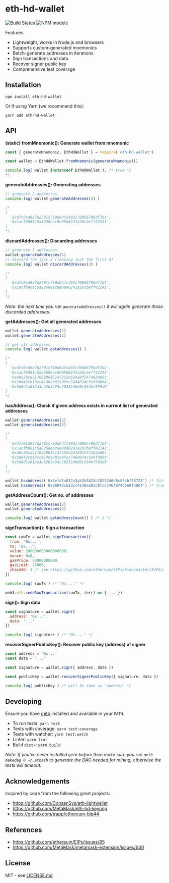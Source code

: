 # eth-hd-wallet

[![Build Status](https://secure.travis-ci.org/meth-project/eth-hd-wallet.svg?branch=master)](http://travis-ci.org/meth-project/eth-hd-wallet)
[![NPM module](https://badge.fury.io/js/eth-hd-wallet.svg)](https://badge.fury.io/js/eth-hd-wallet)

Features:
* Lightweight, works in Node.js and browsers
* Supports custom-generated mnemonics
* Batch-generate addresses in iterations
* Sign transactions and data
* Recover signer public key
* Comprehensive test coverage

## Installation

```shell
npm install eth-hd-wallet
```
Or if using Yarn (we recommend this):

```shell
yarn add eth-hd-wallet
```

## API

**(static) fromMnemonic(): Generate wallet from mnemonic**

```js
const { generateMnemonic, EthHdWallet } = require('eth-hd-wallet')

const wallet = EthHdWallet.fromMnemonic(generateMnemonic())

console.log( wallet instanceof EthHdWallet ); /* true */
*/
```


**generateAddresses(): Generating addresses**

```js
// generate 2 addresses
console.log( wallet.generateAddresses(2) )

/*
[
  '0xd7c0cd9e7d2701c710d64fc492c7086679bdf7b4',
  '0x1acfb961c5a8268eac8e09d6241a26cbeff42241',
]
*/
```

**discardAddresses(): Discarding addresses**

```js
// generate 5 addresses
wallet.generateAddresses(5)
// discard the last 2 (leaving just the first 3)
console.log( wallet.discardAddresses(2) )

/*
[
  '0xd7c0cd9e7d2701c710d64fc492c7086679bdf7b4',
  '0x1acfb961c5a8268eac8e09d6241a26cbeff42241',
]
*/
```

_Note: the next time you run `generateAddresses()` it will again generate
those discarded addresses_.

**getAddresses(): Get all generated addresses**

```js
wallet.generateAddresses(2)
wallet.generateAddresses(3)

// get all addresses
console.log( wallet.getAddresses() )

/*
[
  '0xd7c0cd9e7d2701c710d64fc492c7086679bdf7b4',
  '0x1acfb961c5a8268eac8e09d6241a26cbeff42241',
  '0xabc2bca51709b8615147352c62420f547a63a00c',
  '0x26042cb13cc4140a281c0fcc7464074c5e9fd0b4',
  '0x5d0d1a012a3ab2b3424c2023246d8c834bf599d9'
]
*/
```

**hasAddress(): Check if given address exists in current list of generated addresses**

```js
wallet.generateAddresses(2)
wallet.generateAddresses(3)

/*
[
  '0xd7c0cd9e7d2701c710d64fc492c7086679bdf7b4',
  '0x1acfb961c5a8268eac8e09d6241a26cbeff42241',
  '0xabc2bca51709b8615147352c62420f547a63a00c',
  '0x26042cb13cc4140a281c0fcc7464074c5e9fd0b4',
  '0x5d0d1a012a3ab2b3424c2023246d8c834bf599d9'
]
*/

wallet.hasAddress('0x1efd1a012a3ab2b3424c2023246d8c834bf58723') /* false */
wallet.hasAddress('0x26042cb13cc4140a281c0fcc7464074c5e9fd0b4') /* true */
```

**getAddressCount(): Get no. of addresses**

```js
wallet.generateAddresses(2)
wallet.generateAddresses(3)

console.log( wallet.getAddressCount() ) /* 5 */
```

**signTransaction(): Sign a transaction**

```js
const rawTx = wallet.signTransaction({
  from: '0x...',
  to: '0x...',
  value: 200000000000000000,
  nonce: 0x0,
  gasPrice: 50000000000,
  gasLimit: 21000,
  chainId: 1 /* see https://github.com/ethereum/EIPs/blob/master/EIPS/eip-155.md */
})

console.log( rawTx ) /* "0x...." */

web3.eth.sendRawTransaction(rawTx, (err) => { ... })
```

**sign(): Sign data**

```js
const signature = wallet.sign({
  address: '0x...',
  data: '...'
})

console.log( signature ) /* "0x...." */
```

**recoverSignerPublicKey(): Recover public key (address) of signer**

```js
const address = '0x...'
const data = '...'

const signature = wallet.sign({ address, data })

const publicKey = wallet.recoverSignerPublicKey({ signature, data })

console.log( publicKey ) /* will be same as "address" */
```

## Developing

Ensure you have [geth](https://github.com/ethereum/go-ethereum) installed and
available in your `PATH`.

* To run tests: `yarn test`
* Tests with coverage: `yarn test:coverage`
* Tests with watcher: `yarn test:watch`
* Linter: `yarn lint`
* Build `dist/`: `yarn build`

_Note: If you've never installed `geth` before then make
sure you run `geth makedag 0 ~/.ethash` to generate the DAG needed for mining,
otherwise the tests will timeout._

## Acknowledgements

Inspired by code from the following great projects:

* https://github.com/ConsenSys/eth-lightwallet
* https://github.com/MetaMask/eth-hd-keyring
* https://github.com/trapp/ethereum-bip44

## References

* https://github.com/ethereum/EIPs/issues/85
* https://github.com/MetaMask/metamask-extension/issues/640

## License

MIT - see [LICENSE.md](LICENSE.md)
